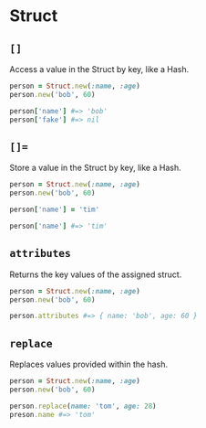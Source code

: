 # Struct

`[]`
------
Access a value in the Struct by key, like a Hash.

```ruby
person = Struct.new(:name, :age)
person.new('bob', 60)

person['name'] #=> 'bob'
person['fake'] #=> nil
```

`[]=`
------
Store a value in the Struct by key, like a Hash.

```ruby
person = Struct.new(:name, :age)
person.new('bob', 60)

person['name'] = 'tim'

person['name'] #=> 'tim'
```

`attributes`
------
Returns the key values of the assigned struct.

```ruby
person = Struct.new(:name, :age)
person.new('bob', 60)

person.attributes #=> { name: 'bob', age: 60 }
```

`replace`
------
Replaces values provided within the hash.

```ruby
person = Struct.new(:name, :age)
person.new('bob', 60)

person.replace(name: 'tom', age: 28)
preson.name #=> 'tom'
```
